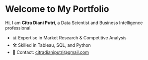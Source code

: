 # Welcome to My Portfolio
Hi, I am **Citra Diani Putri**, a Data Scientist and Business Intelligence professional.
- 📊 Expertise in Market Research & Competitive Analysis
- 🛠️ Skilled in Tableau, SQL, and Python  
- 📩 Contact: [citradianiputri@gmail.com](mailto:citradianiputri@gmail.com)

